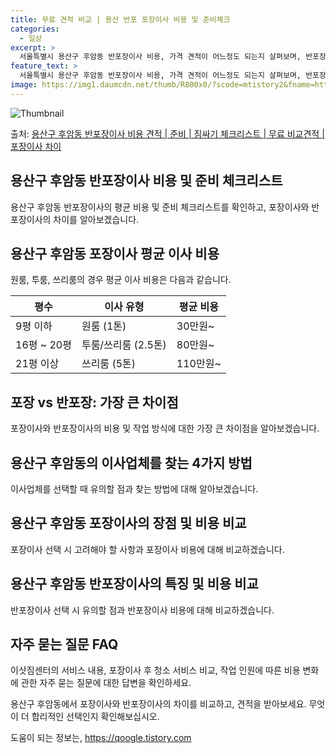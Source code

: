 ```yaml
---
title: 무료 견적 비교 | 용산 반포 포장이사 비용 및 준비체크
categories:
  - 일상
excerpt: >
  서울특별시 용산구 후암동 반포장이사 비용, 가격 견적이 어느정도 되는지 살펴보며, 반포장이사를 준비함에 있어 짐싸기 준비 체크리스트가 무엇인지 보겠습니다. 마지막으로 포장이사와 차이점을 통해 무료 비교견적으로 어떤 것이 더 합리적인 선택인지 공유 드립니다.용산구 후암동 포장이사 견적 샘플 보기 👈 클릭용산구 후암동 포장이사 가격 살펴보기 👈 클릭용산구 후암동 반포장이사 평균 이사 비용평수용산구 후암동 평균 이사 비용원룸 이사9평 이하 (1톤)30만원~투룸/쓰리룸 이사16평 ~ 20평 (2.5톤)80만원~쓰리룸 이사21평 (5톤) ~110만원~우리집 무료 이사견적 받기 👈 클릭포장 vs 반포장: 가장 큰 차이점포장이사는 이사 전반을 담당하며, 가격은 1톤 50만원, 2.5톤 100만원, 5톤 130만..
feature_text: >
  서울특별시 용산구 후암동 반포장이사 비용, 가격 견적이 어느정도 되는지 살펴보며, 반포장이사를 준비함에 있어 짐싸기 준비 체크리스트가 무엇인지 보겠습니다. 마지막으로 포장이사와 차이점을 통해 무료 비교견적으로 어떤 것이 더 합리적인 선택인지 공유 드립니다.용산구 후암동 포장이사 견적 샘플 보기 👈 클릭용산구 후암동 포장이사 가격 살펴보기 👈 클릭용산구 후암동 반포장이사 평균 이사 비용평수용산구 후암동 평균 이사 비용원룸 이사9평 이하 (1톤)30만원~투룸/쓰리룸 이사16평 ~ 20평 (2.5톤)80만원~쓰리룸 이사21평 (5톤) ~110만원~우리집 무료 이사견적 받기 👈 클릭포장 vs 반포장: 가장 큰 차이점포장이사는 이사 전반을 담당하며, 가격은 1톤 50만원, 2.5톤 100만원, 5톤 130만..
image: https://img1.daumcdn.net/thumb/R800x0/?scode=mtistory2&fname=https%3A%2F%2Fblog.kakaocdn.net%2Fdn%2Fzr9Wv%2FbtsHboTTwZx%2FtCgPzZrpUKGtS3GKdFyIe0%2Fimg.webp
---
```


![Thumbnail](https://img1.daumcdn.net/thumb/R800x0/?scode=mtistory2&fname=https%3A%2F%2Fblog.kakaocdn.net%2Fdn%2Fzr9Wv%2FbtsHboTTwZx%2FtCgPzZrpUKGtS3GKdFyIe0%2Fimg.webp)

<p>출처: <a href="https://qoogle.tistory.com/9976" rel="dofollow">용산구 후암동 반포장이사 비용 견적 | 준비 | 짐싸기 체크리스트 | 무료 비교견적 | 포장이사 차이</a> </p>

## 용산구 후암동 반포장이사 비용 및 준비 체크리스트

용산구 후암동 반포장이사의 평균 비용 및 준비 체크리스트를 확인하고, 포장이사와 반포장이사의 차이를 알아보겠습니다.

## **용산구 후암동 포장이사 평균 이사 비용**

원룸, 투룸, 쓰리룸의 경우 평균 이사 비용은 다음과 같습니다.

평수 | 이사 유형 | 평균 비용  
---|---|---  
9평 이하 | 원룸 (1톤) | 30만원~  
16평 ~ 20평 | 투룸/쓰리룸 (2.5톤) | 80만원~  
21평 이상 | 쓰리룸 (5톤) | 110만원~  
  
## **포장 vs 반포장: 가장 큰 차이점**

포장이사와 반포장이사의 비용 및 작업 방식에 대한 가장 큰 차이점을 알아보겠습니다.

## **용산구 후암동의 이사업체를 찾는 4가지 방법**

이사업체를 선택할 때 유의할 점과 찾는 방법에 대해 알아보겠습니다.

## **용산구 후암동 포장이사의 장점 및 비용 비교**

포장이사 선택 시 고려해야 할 사항과 포장이사 비용에 대해 비교하겠습니다.

## **용산구 후암동 반포장이사의 특징 및 비용 비교**

반포장이사 선택 시 유의할 점과 반포장이사 비용에 대해 비교하겠습니다.

## **자주 묻는 질문 FAQ**

이삿짐센터의 서비스 내용, 포장이사 후 청소 서비스 비교, 작업 인원에 따른 비용 변화에 관한 자주 묻는 질문에 대한 답변을 확인하세요.

용산구 후암동에서 포장이사와 반포장이사의 차이를 비교하고, 견적을 받아보세요. 무엇이 더 합리적인 선택인지 확인해보십시오.



 

도움이 되는 정보는, <a href="https://qoogle.tistory.com" rel="dofollow">https://qoogle.tistory.com</a>


